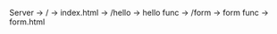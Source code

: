 Server
    -> /        -> index.html
    -> /hello   -> hello func
    -> /form    -> form func    -> form.html